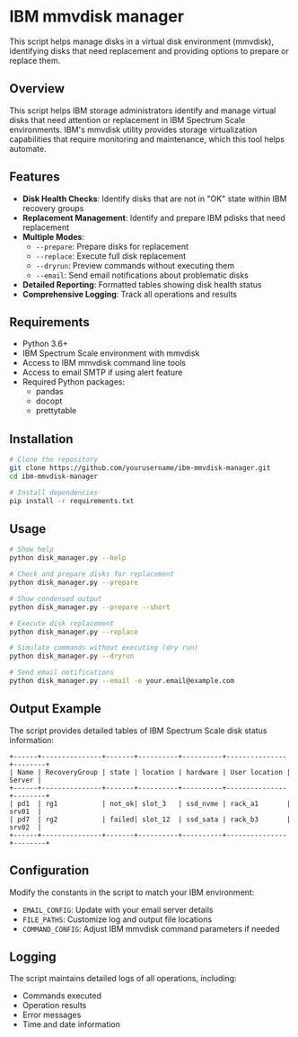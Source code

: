 # IBM mmvdisk manager

This script helps manage disks in a virtual disk environment (mmvdisk), identifying disks
that need replacement and providing options to prepare or replace them.

## Overview

This script helps IBM storage administrators identify and manage virtual disks that need attention or replacement in IBM Spectrum Scale environments. IBM's mmvdisk utility provides storage virtualization capabilities that require monitoring and maintenance, which this tool helps automate.

## Features

- **Disk Health Checks**: Identify disks that are not in "OK" state within IBM recovery groups
- **Replacement Management**: Identify and prepare IBM pdisks that need replacement
- **Multiple Modes**:
  - `--prepare`: Prepare disks for replacement
  - `--replace`: Execute full disk replacement
  - `--dryrun`: Preview commands without executing them
  - `--email`: Send email notifications about problematic disks
- **Detailed Reporting**: Formatted tables showing disk health status
- **Comprehensive Logging**: Track all operations and results

## Requirements

- Python 3.6+
- IBM Spectrum Scale environment with mmvdisk
- Access to IBM mmvdisk command line tools
- Access to email SMTP if using alert feature
- Required Python packages:
  - pandas
  - docopt
  - prettytable

## Installation

```bash
# Clone the repository
git clone https://github.com/yourusername/ibm-mmvdisk-manager.git
cd ibm-mmvdisk-manager

# Install dependencies
pip install -r requirements.txt
```

## Usage

```bash
# Show help
python disk_manager.py --help

# Check and prepare disks for replacement
python disk_manager.py --prepare

# Show condensed output
python disk_manager.py --prepare --short

# Execute disk replacement
python disk_manager.py --replace

# Simulate commands without executing (dry run)
python disk_manager.py --dryrun

# Send email notifications
python disk_manager.py --email -e your.email@example.com
```

## Output Example

The script provides detailed tables of IBM Spectrum Scale disk status information:

```
+------+---------------+-------+----------+----------+---------------+--------+
| Name | RecoveryGroup | state | location | hardware | User location | Server |
+------+---------------+-------+----------+----------+---------------+--------+
| pd1  | rg1           | not_ok| slot_3   | ssd_nvme | rack_a1       | srv01  |
| pd7  | rg2           | failed| slot_12  | ssd_sata | rack_b3       | srv02  |
+------+---------------+-------+----------+----------+---------------+--------+
```

## Configuration

Modify the constants in the script to match your IBM environment:

- `EMAIL_CONFIG`: Update with your email server details
- `FILE_PATHS`: Customize log and output file locations
- `COMMAND_CONFIG`: Adjust IBM mmvdisk command parameters if needed

## Logging

The script maintains detailed logs of all operations, including:
- Commands executed
- Operation results
- Error messages
- Time and date information

